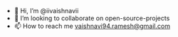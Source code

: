 - 👋 Hi, I’m @iivaishnavii
- 💞️ I’m looking to collaborate on open-source-projects
- 📫 How to reach me vaishnavi94.ramesh@gmail.com

<!---
iivaishnavii/iivaishnavii is a ✨ special ✨ repository because its `README.md` (this file) appears on your GitHub profile.
You can click the Preview link to take a look at your changes.
--->
